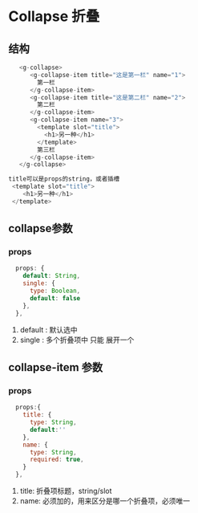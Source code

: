 #  Collapse 折叠

## 结构

```js
   <g-collapse>
      <g-collapse-item title="这是第一栏" name="1">
        第一栏
      </g-collapse-item>
      <g-collapse-item title="这是第二栏" name="2">
        第二栏
      </g-collapse-item>
      <g-collapse-item name="3">
        <template slot="title">
          <h1>另一种</h1>
        </template>
        第三栏
      </g-collapse-item>
   </g-collapse>

title可以是props的string，或者插槽
 <template slot="title">
    <h1>另一种</h1>
 </template>
```



## collapse参数

### props

```js
  props: {
    default: String,  
    single: {
      type: Boolean,
      default: false
    },
  },
```

1. default : 默认选中
2. single :  多个折叠项中  只能 展开一个   

## collapse-item 参数

### props

```js
  props:{
    title: {
      type: String,
      default:''
    },
    name: {
      type: String,
      required: true,
    }
  },
```

1. title:  折叠项标题，string/slot
2. name:  必须加的，用来区分是哪一个折叠项，必须唯一